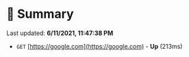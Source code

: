 # 📖 Summary
Last updated: **6/11/2021, 11:47:38 PM**

- `GET` [https://google.com](https://google.com) - **Up** (213ms)

